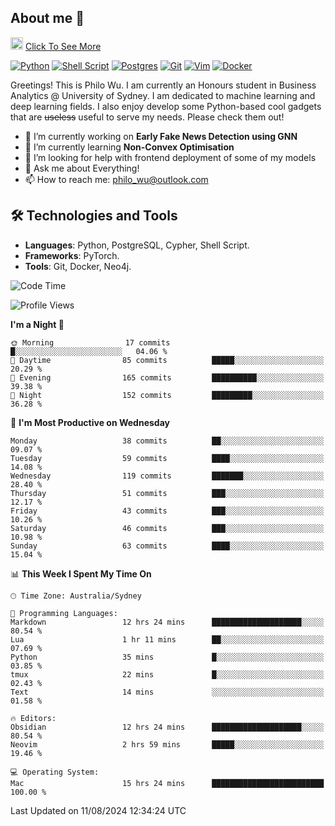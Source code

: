 ## About me 🤗

<a href="#"><img src="https://media.giphy.com/media/hvRJCLFzcasrR4ia7z/giphy.gif" width="20px" height="20px"></a> [Click To See More](https://codeboyphilo.github.io)

[![Python](https://img.shields.io/badge/python-3670A0?style=for-the-badge&logo=python&logoColor=ffdd54)](#)
[![Shell Script](https://img.shields.io/badge/shell_script-%23121011.svg?style=for-the-badge&logo=gnu-bash&logoColor=white)](#)
[![Postgres](https://img.shields.io/badge/postgres-%23316192.svg?style=for-the-badge&logo=postgresql&logoColor=white)](#)
[![Git](https://img.shields.io/badge/git-%23F05033.svg?style=for-the-badge&logo=git&logoColor=white)](#)
[![Vim](https://img.shields.io/badge/VIM-%2311AB00.svg?style=for-the-badge&logo=vim&logoColor=white)](#)
[![Docker](https://img.shields.io/badge/docker-%230db7ed.svg?style=for-the-badge&logo=docker&logoColor=white)](#)

Greetings! This is Philo Wu. I am currently an Honours student in Business Analytics \@ University of Sydney. I am dedicated to machine learning and deep learning fields. I also enjoy develop some Python-based cool gadgets that are ~~useless~~ useful to serve my needs. Please check them out!

- 🔭 I’m currently working on **Early Fake News Detection using GNN**
- 🌱 I’m currently learning **Non-Convex Optimisation**
- 🤔 I’m looking for help with frontend deployment of some of my models
- 💬 Ask me about Everything!
- 📫 How to reach me: philo_wu@outlook.com

## 🛠 Technologies and Tools
- **Languages**: Python, PostgreSQL, Cypher, Shell Script.
- **Frameworks**: PyTorch.
- **Tools**: Git, Docker, Neo4j.

<!--START_SECTION:waka-->
![Code Time](http://img.shields.io/badge/Code%20Time-375%20hrs%2055%20mins-blue)

![Profile Views](http://img.shields.io/badge/Profile%20Views-0-blue)

**I'm a Night 🦉** 

```text
🌞 Morning                17 commits          █░░░░░░░░░░░░░░░░░░░░░░░░   04.06 % 
🌆 Daytime                85 commits          █████░░░░░░░░░░░░░░░░░░░░   20.29 % 
🌃 Evening                165 commits         ██████████░░░░░░░░░░░░░░░   39.38 % 
🌙 Night                  152 commits         █████████░░░░░░░░░░░░░░░░   36.28 % 
```
📅 **I'm Most Productive on Wednesday** 

```text
Monday                   38 commits          ██░░░░░░░░░░░░░░░░░░░░░░░   09.07 % 
Tuesday                  59 commits          ████░░░░░░░░░░░░░░░░░░░░░   14.08 % 
Wednesday                119 commits         ███████░░░░░░░░░░░░░░░░░░   28.40 % 
Thursday                 51 commits          ███░░░░░░░░░░░░░░░░░░░░░░   12.17 % 
Friday                   43 commits          ███░░░░░░░░░░░░░░░░░░░░░░   10.26 % 
Saturday                 46 commits          ███░░░░░░░░░░░░░░░░░░░░░░   10.98 % 
Sunday                   63 commits          ████░░░░░░░░░░░░░░░░░░░░░   15.04 % 
```


📊 **This Week I Spent My Time On** 

```text
🕑︎ Time Zone: Australia/Sydney

💬 Programming Languages: 
Markdown                 12 hrs 24 mins      ████████████████████░░░░░   80.54 % 
Lua                      1 hr 11 mins        ██░░░░░░░░░░░░░░░░░░░░░░░   07.69 % 
Python                   35 mins             █░░░░░░░░░░░░░░░░░░░░░░░░   03.85 % 
tmux                     22 mins             █░░░░░░░░░░░░░░░░░░░░░░░░   02.43 % 
Text                     14 mins             ░░░░░░░░░░░░░░░░░░░░░░░░░   01.58 % 

🔥 Editors: 
Obsidian                 12 hrs 24 mins      ████████████████████░░░░░   80.54 % 
Neovim                   2 hrs 59 mins       █████░░░░░░░░░░░░░░░░░░░░   19.46 % 

💻 Operating System: 
Mac                      15 hrs 24 mins      █████████████████████████   100.00 % 
```


 Last Updated on 11/08/2024 12:34:24 UTC
<!--END_SECTION:waka-->
